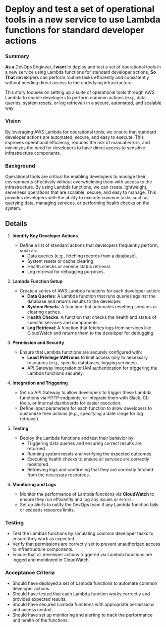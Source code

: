 
# Deploy and test a set of operational tools in a new service to use Lambda functions for standard developer actions
### Summary
**As a** DevOps Engineer, **I want** to deploy and test a set of operational tools in a new service using Lambda functions for standard developer actions, **So That** developers can perform routine tasks efficiently and consistently without needing direct access to the underlying infrastructure.

This story focuses on setting up a suite of operational tools through AWS Lambda to enable developers to perform common actions (e.g., data queries, system resets, or log retrieval) in a secure, automated, and scalable way.

### Vision
By leveraging AWS Lambda for operational tools, we ensure that standard developer actions are automated, secure, and easy to execute. This improves operational efficiency, reduces the risk of manual errors, and minimizes the need for developers to have direct access to sensitive infrastructure components.

### Background
Operational tools are critical for enabling developers to manage their environments effectively without overwhelming them with access to the infrastructure. By using Lambda functions, we can create lightweight, serverless operations that are scalable, secure, and easy to manage. This provides developers with the ability to execute common tasks such as querying data, managing services, or performing health checks on the system.

## Details
1. **Identify Key Developer Actions**
   - Define a list of standard actions that developers frequently perform, such as:
     - Data queries (e.g., fetching records from a database).
     - System resets or cache clearing.
     - Health checks or service status retrieval.
     - Log retrieval for debugging purposes.

2. **Lambda Function Setup**
   - Create a series of AWS Lambda functions for each developer action:
     - **Data Queries**: A Lambda function that runs queries against the database and returns results to the developer.
     - **System Resets**: A function that automates resetting services or clearing caches.
     - **Health Checks**: A function that checks the health and status of specific services and components.
     - **Log Retrieval**: A function that fetches logs from services like CloudWatch and returns them to the developer for debugging.

3. **Permission and Security**
   - Ensure that Lambda functions are securely configured with:
     - **Least Privilege IAM roles** to limit access only to necessary resources (e.g., specific databases, logging services).
     - API Gateway integration or IAM authentication for triggering the Lambda functions securely.

4. **Integration and Triggering**
   - Set up API Gateway to allow developers to trigger these Lambda functions via HTTP endpoints, or integrate them with Slack, CLI tools, or internal dashboards for easier execution.
   - Define input parameters for each function to allow developers to customize their actions (e.g., specifying a date range for log retrieval).

5. **Testing**
   - Deploy the Lambda functions and test their behavior by:
     - Triggering data queries and ensuring correct results are returned.
     - Running system resets and verifying the expected outcomes.
     - Executing health checks to ensure all services are correctly monitored.
     - Retrieving logs and confirming that they are correctly fetched from the necessary resources.

6. **Monitoring and Logs**
   - Monitor the performance of Lambda functions via **CloudWatch** to ensure they run efficiently and log any issues or errors.
   - Set up alerts to notify the DevOps team if any Lambda function fails or exceeds resource limits.

### Testing
- Test the Lambda functions by simulating common developer tasks to ensure they work as expected.
- Verify that permissions are correctly set to prevent unauthorized access to infrastructure components.
- Ensure that all developer actions triggered via Lambda functions are logged and monitored in CloudWatch.

### Acceptance Criteria
- Should have deployed a set of Lambda functions to automate common developer actions.
- Should have tested that each Lambda function works correctly and provides expected results.
- Should have secured Lambda functions with appropriate permissions and access control.
- Should have set up monitoring and alerting to track the performance and health of the functions.
